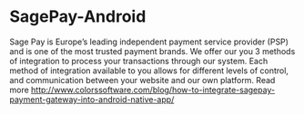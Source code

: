 # SagePay-Android
Sage Pay is Europe’s leading independent payment service provider (PSP) and is one of the most trusted payment brands. We offer our you 3 methods of integration to process your transactions through our system. Each method of integration available to you allows for different levels of control, and communication between your website and our own platform. Read more http://www.colorssoftware.com/blog/how-to-integrate-sagepay-payment-gateway-into-android-native-app/
